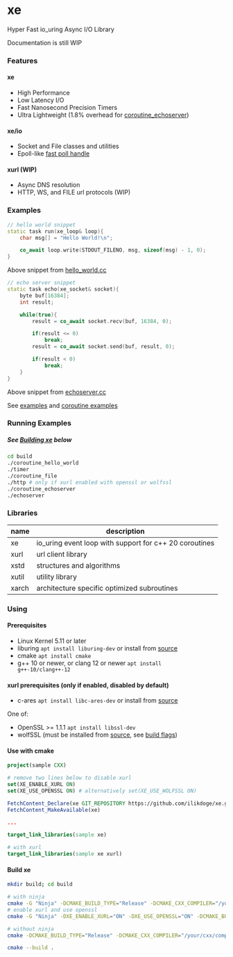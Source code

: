 # xe

Hyper Fast io_uring Async I/O Library

Documentation is still WIP

### Features
#### xe
- High Performance
- Low Latency I/O
- Fast Nanosecond Precision Timers
- Ultra Lightweight (1.8% overhead for [coroutine_echoserver](https://github.com/ilikdoge/xe/blob/master/example/coroutines/echoserver.cc))

#### xe/io
- Socket and File classes and utilities
- Epoll-like [fast poll handle](https://github.com/ilikdoge/xe/blob/master/xe/io/poll.h)

#### xurl (WIP)
- Async DNS resolution
- HTTP, WS, and FILE url protocols (WIP)

### Examples
```c++
// hello world snippet
static task run(xe_loop& loop){
	char msg[] = "Hello World!\n";

	co_await loop.write(STDOUT_FILENO, msg, sizeof(msg) - 1, 0);
}
```
Above snippet from [hello_world.cc](https://github.com/ilikdoge/xe/blob/master/example/coroutines/hello_world.cc)
```c++
// echo server snippet
static task echo(xe_socket& socket){
	byte buf[16384];
	int result;

	while(true){
		result = co_await socket.recv(buf, 16384, 0);

		if(result <= 0)
			break;
		result = co_await socket.send(buf, result, 0);

		if(result < 0)
			break;
	}
}
```
Above snippet from [echoserver.cc](https://github.com/ilikdoge/xe/blob/master/example/coroutines/echoserver.cc)

See [examples](https://github.com/ilikdoge/xe/tree/master/example) and [coroutine examples](https://github.com/ilikdoge/xe/tree/master/example/coroutines)

### Running Examples
##### See [Building xe](https://github.com/ilikdoge/xe#build-xe) below
```bash
cd build
./coroutine_hello_world
./timer
./coroutine_file
./http # only if xurl enabled with openssl or wolfssl
./coroutine_echoserver
./echoserver
```

### Libraries

| name      | description                                               |
| --------- | ----------------------------------------------------------|
| xe        | io_uring event loop with support for c++ 20 coroutines    |
| xurl      | url client library                                        |
| xstd      | structures and algorithms                                 |
| xutil     | utility library                                           |
| xarch     | architecture specific optimized subroutines               |

### Using

#### Prerequisites
- Linux Kernel 5.11 or later
- liburing <code>apt install liburing-dev</code> or install from [source](https://github.com/axboe/liburing)
- cmake <code>apt install cmake</code>
- g++ 10 or newer, or clang 12 or newer <code>apt install g++-10/clang++-12</code>

#### xurl prerequisites (only if enabled, disabled by default)
- c-ares <code>apt install libc-ares-dev</code> or install from [source](https://github.com/c-ares/c-ares)

One of:
- OpenSSL >= 1.1.1 <code>apt install libssl-dev</code>
- wolfSSL (must be installed from [source](https://github.com/wolfSSL/wolfssl), see [build flags](https://github.com/ilikdoge/xe/blob/master/build.sh#L9))

#### Use with cmake
```cmake
project(sample CXX)

# remove two lines below to disable xurl
set(XE_ENABLE_XURL ON)
set(XE_USE_OPENSSL ON) # alternatively set(XE_USE_WOLFSSL ON)

FetchContent_Declare(xe GIT_REPOSITORY https://github.com/ilikdoge/xe.git GIT_TAG master)
FetchContent_MakeAvailable(xe)

...

target_link_libraries(sample xe)

# with xurl
target_link_libraries(sample xe xurl)
```

#### Build xe
```bash
mkdir build; cd build

# with ninja
cmake -G "Ninja" -DCMAKE_BUILD_TYPE="Release" -DCMAKE_CXX_COMPILER="/your/cxx/compiler" ..
# enable xurl and use openssl
cmake -G "Ninja" -DXE_ENABLE_XURL="ON" -DXE_USE_OPENSSL="ON" -DCMAKE_BUILD_TYPE="Release" -DCMAKE_CXX_COMPILER="/your/cxx/compiler" ..

# without ninja
cmake -DCMAKE_BUILD_TYPE="Release" -DCMAKE_CXX_COMPILER="/your/cxx/compiler" ..

cmake --build .
```